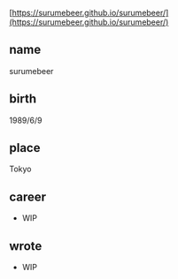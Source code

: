 [https://surumebeer.github.io/surumebeer/](https://surumebeer.github.io/surumebeer/)

## name

surumebeer

## birth

1989/6/9

## place

Tokyo

## career

- WIP

## wrote

- WIP
